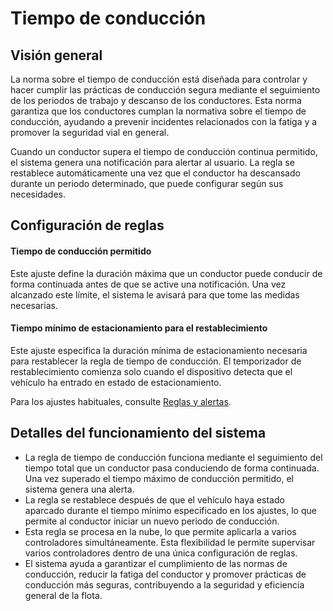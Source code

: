 # Tiempo de conducción

## Visión general

La norma sobre el tiempo de conducción está diseñada para controlar y hacer cumplir las prácticas de conducción segura mediante el seguimiento de los periodos de trabajo y descanso de los conductores. Esta norma garantiza que los conductores cumplan la normativa sobre el tiempo de conducción, ayudando a prevenir incidentes relacionados con la fatiga y a promover la seguridad vial en general.

Cuando un conductor supera el tiempo de conducción continua permitido, el sistema genera una notificación para alertar al usuario. La regla se restablece automáticamente una vez que el conductor ha descansado durante un periodo determinado, que puede configurar según sus necesidades.

## Configuración de reglas

#### **Tiempo de conducción permitido**

Este ajuste define la duración máxima que un conductor puede conducir de forma continuada antes de que se active una notificación. Una vez alcanzado este límite, el sistema le avisará para que tome las medidas necesarias.

#### Tiempo mínimo de estacionamiento para el restablecimiento

Este ajuste especifica la duración mínima de estacionamiento necesaria para restablecer la regla de tiempo de conducción. El temporizador de restablecimiento comienza solo cuando el dispositivo detecta que el vehículo ha entrado en estado de estacionamiento.

Para los ajustes habituales, consulte [Reglas y alertas](../).

## Detalles del funcionamiento del sistema

* La regla de tiempo de conducción funciona mediante el seguimiento del tiempo total que un conductor pasa conduciendo de forma continuada. Una vez superado el tiempo máximo de conducción permitido, el sistema genera una alerta.
* La regla se restablece después de que el vehículo haya estado aparcado durante el tiempo mínimo especificado en los ajustes, lo que permite al conductor iniciar un nuevo periodo de conducción.
* Esta regla se procesa en la nube, lo que permite aplicarla a varios controladores simultáneamente. Esta flexibilidad le permite supervisar varios controladores dentro de una única configuración de reglas.
* El sistema ayuda a garantizar el cumplimiento de las normas de conducción, reducir la fatiga del conductor y promover prácticas de conducción más seguras, contribuyendo a la seguridad y eficiencia general de la flota.
